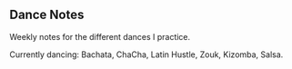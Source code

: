 ## Dance Notes

Weekly notes for the different dances I practice.

Currently dancing: Bachata, ChaCha, Latin Hustle, Zouk, Kizomba, Salsa.